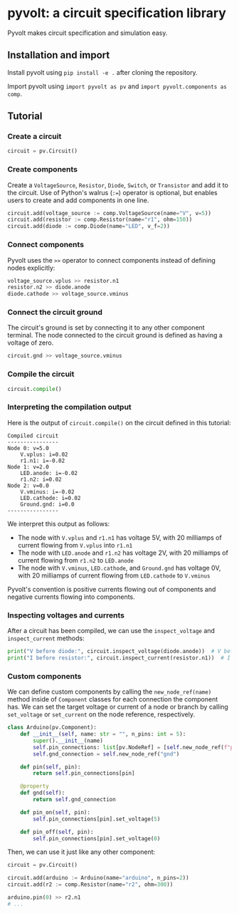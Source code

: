# pyvolt: a circuit specification library

Pyvolt makes circuit specification and simulation easy.

## Installation and import

Install pyvolt using `pip install -e .` after cloning the repository.

Import pyvolt using `import pyvolt as pv` and `import pyvolt.components as comp`.

## Tutorial

### Create a circuit

```python
circuit = pv.Circuit()
```

### Create components

Create a `VoltageSource`, `Resistor`, `Diode`, `Switch`, or `Transistor` and add it to the circuit.
Use of Python's walrus (`:=`) operator is optional, but enables users to create and add components
in one line.

```python
circuit.add(voltage_source := comp.VoltageSource(name="V", v=5))
circuit.add(resistor := comp.Resistor(name="r1", ohm=150))
circuit.add(diode := comp.Diode(name="LED", v_f=2))
```

### Connect components

Pyvolt uses the `>>` operator to connect components instead of defining nodes explicitly:

```python
voltage_source.vplus >> resistor.n1
resistor.n2 >> diode.anode
diode.cathode >> voltage_source.vminus
```

### Connect the circuit ground

The circuit's ground is set by connecting it to any other component terminal. The node connected to the circuit ground is defined as having a voltage of zero.

```python
circuit.gnd >> voltage_source.vminus
```

### Compile the circuit

```python
circuit.compile()
```

### Interpreting the compilation output

Here is the output of `circuit.compile()` on the circuit defined in this tutorial:

```
Compiled circuit
----------------
Node 0: v=5.0
    V.vplus: i=0.02
    r1.n1: i=-0.02
Node 1: v=2.0
    LED.anode: i=-0.02
    r1.n2: i=0.02
Node 2: v=0.0
    V.vminus: i=-0.02
    LED.cathode: i=0.02
    Ground.gnd: i=0.0
----------------
```

We interpret this output as follows:

* The node with `V.vplus` and `r1.n1` has voltage 5V, with 20 milliamps of current flowing from `V.vplus` into `r1.n1`
* The node with `LED.anode` and `r1.n2` has voltage 2V, with 20 milliamps of current flowing from `r1.n2` to `LED.anode`
* The node with `V.vminus`, `LED.cathode`, and `Ground.gnd` has voltage 0V, with 20 milliamps of current flowing from `LED.cathode` to `V.vminus`

Pyvolt's convention is positive currents flowing out of components and negative currents flowing into components.

### Inspecting voltages and currents

After a circuit has been compiled, we can use the `inspect_voltage` and `inspect_current` methods:

```python
print("V before diode:", circuit.inspect_voltage(diode.anode))  # V before diode: 2.0
print("I before resistor:", circuit.inspect_current(resistor.n1))  # I before resistor: -0.02
```

### Custom components

We can define custom components by calling the `new_node_ref(name)` method inside of `Component` classes for each connection the component has. We can set the target voltage or current of a node or branch by calling `set_voltage` or `set_current` on the node reference, respectively.

```python
class Arduino(pv.Component):
    def __init__(self, name: str = "", n_pins: int = 5):
        super().__init__(name)
        self.pin_connections: list[pv.NodeRef] = [self.new_node_ref(f"pin{i}") for i in range(n_pins)]
        self.gnd_connection = self.new_node_ref("gnd")

    def pin(self, pin):
        return self.pin_connections[pin]

    @property
    def gnd(self):
        return self.gnd_connection

    def pin_on(self, pin):
        self.pin_connections[pin].set_voltage(5)

    def pin_off(self, pin):
        self.pin_connections[pin].set_voltage(0)
```

Then, we can use it just like any other component:

```python
circuit = pv.Circuit()

circuit.add(arduino := Arduino(name="arduino", n_pins=2))
circuit.add(r2 := comp.Resistor(name="r2", ohm=300))

arduino.pin(0) >> r2.n1
# ...
```
